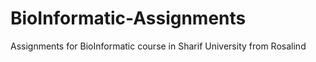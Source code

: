 # BioInformatic-Assignments
Assignments for BioInformatic course in Sharif University from Rosalind
